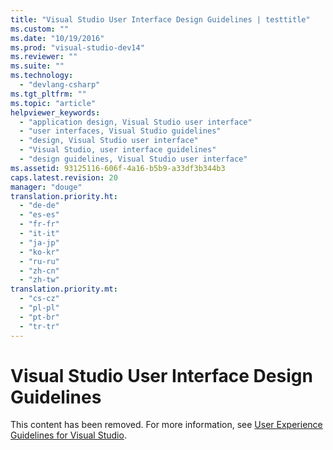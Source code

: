 ```yaml
---
title: "Visual Studio User Interface Design Guidelines | testtitle"
ms.custom: ""
ms.date: "10/19/2016"
ms.prod: "visual-studio-dev14"
ms.reviewer: ""
ms.suite: ""
ms.technology: 
  - "devlang-csharp"
ms.tgt_pltfrm: ""
ms.topic: "article"
helpviewer_keywords: 
  - "application design, Visual Studio user interface"
  - "user interfaces, Visual Studio guidelines"
  - "design, Visual Studio user interface"
  - "Visual Studio, user interface guidelines"
  - "design guidelines, Visual Studio user interface"
ms.assetid: 93125116-606f-4a16-b5b9-a33df3b344b3
caps.latest.revision: 20
manager: "douge"
translation.priority.ht: 
  - "de-de"
  - "es-es"
  - "fr-fr"
  - "it-it"
  - "ja-jp"
  - "ko-kr"
  - "ru-ru"
  - "zh-cn"
  - "zh-tw"
translation.priority.mt: 
  - "cs-cz"
  - "pl-pl"
  - "pt-br"
  - "tr-tr"
---
```

# Visual Studio User Interface Design Guidelines
This content has been removed. For more information, see [User Experience Guidelines for Visual Studio](http://msdn.microsoft.com/en-us/baa3b2d5-82b2-4492-b5e7-b5ae91381ef5).